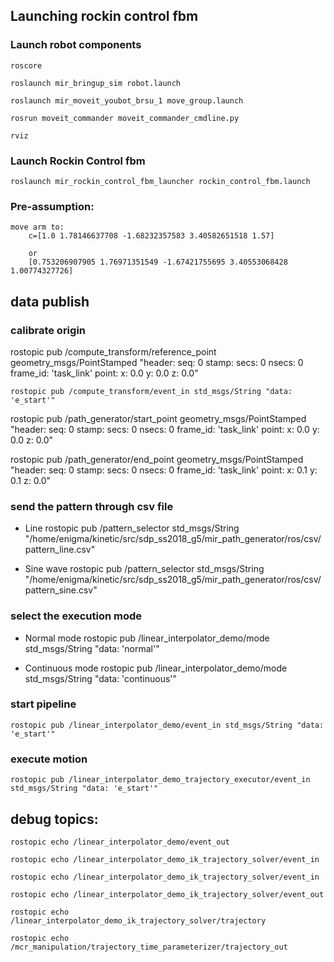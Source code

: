 ## Launching rockin control fbm
### Launch robot components

	roscore

	roslaunch mir_bringup_sim robot.launch

	roslaunch mir_moveit_youbot_brsu_1 move_group.launch

	rosrun moveit_commander moveit_commander_cmdline.py

	rviz

### Launch Rockin Control fbm

	roslaunch mir_rockin_control_fbm_launcher rockin_control_fbm.launch

### Pre-assumption:
    move arm to:
    	c=[1.0 1.78146637708 -1.68232357583 3.40582651518 1.57]

    	or
    	[0.753206907905 1.76971351549 -1.67421755695 3.40553068428 1.00774327726]


## data publish

### calibrate origin

rostopic pub /compute_transform/reference_point geometry_msgs/PointStamped "header:
  seq: 0
  stamp:
    secs: 0
    nsecs: 0
  frame_id: 'task_link'
point:
  x: 0.0
  y: 0.0
  z: 0.0"

	rostopic pub /compute_transform/event_in std_msgs/String "data: 'e_start'"


rostopic pub /path_generator/start_point geometry_msgs/PointStamped "header:
  seq: 0
  stamp:
    secs: 0
    nsecs: 0
  frame_id: 'task_link'
point:
  x: 0.0
  y: 0.0
  z: 0.0"

rostopic pub /path_generator/end_point geometry_msgs/PointStamped "header:
  seq: 0
  stamp:
    secs: 0
    nsecs: 0
  frame_id: 'task_link'
point:
  x: 0.1
  y: 0.1
  z: 0.0"

### send the pattern through csv file
* Line
	rostopic pub /pattern_selector std_msgs/String "/home/enigma/kinetic/src/sdp_ss2018_g5/mir_path_generator/ros/csv/pattern_line.csv"

* Sine wave
	rostopic pub /pattern_selector std_msgs/String "/home/enigma/kinetic/src/sdp_ss2018_g5/mir_path_generator/ros/csv/pattern_sine.csv"

### select the execution mode
* Normal mode
	rostopic pub /linear_interpolator_demo/mode std_msgs/String "data: 'normal'"

* Continuous mode
	rostopic pub /linear_interpolator_demo/mode std_msgs/String "data: 'continuous'"

### start pipeline

	rostopic pub /linear_interpolator_demo/event_in std_msgs/String "data: 'e_start'"

### execute motion

	rostopic pub /linear_interpolator_demo_trajectory_executor/event_in std_msgs/String "data: 'e_start'"

## debug topics:

	rostopic echo /linear_interpolator_demo/event_out

	rostopic echo /linear_interpolator_demo_ik_trajectory_solver/event_in

	rostopic echo /linear_interpolator_demo_ik_trajectory_solver/event_in

	rostopic echo /linear_interpolator_demo_ik_trajectory_solver/event_out

	rostopic echo /linear_interpolator_demo_ik_trajectory_solver/trajectory

	rostopic echo /mcr_manipulation/trajectory_time_parameterizer/trajectory_out
